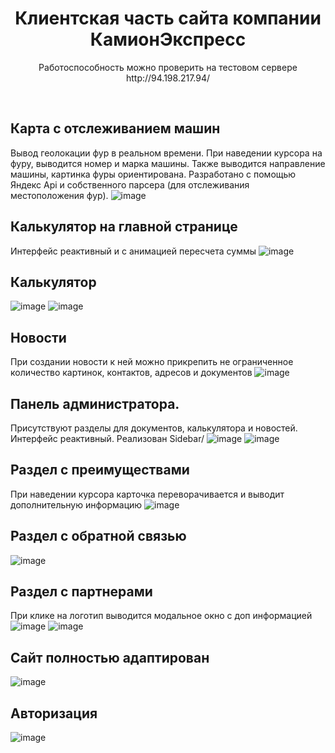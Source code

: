 <h1 align="center">
Клиентская часть сайта компании КамионЭкспресс
</h1>
<p align="center">
  Работоспособность можно проверить на тестовом сервере
http://94.198.217.94/
</p>
<br>

## Карта с отслеживанием машин
Вывод геолокации фур в реальном времени. При наведении курсора на фуру, выводится номер и марка машины. Также выводится направление машины, картинка фуры ориентирована. Разработано с помощью Яндекс Api и собственного парсера (для отслеживания местоположения фур).
![image](https://github.com/yonardr/camion-express-front-vite/assets/78346001/9f6b8667-d876-4544-acb5-ca2dfb98e674)

## Калькулятор на главной странице
Интерфейс реактивный и с анимацией пересчета суммы
![image](https://github.com/yonardr/camion-express-front-vite/assets/78346001/379678ea-ab53-4c02-a672-e21a2d167dd7)

## Калькулятор
![image](https://github.com/yonardr/camion-express-front-vite/assets/78346001/81e31753-2e3f-4388-ba2a-06ffe87c7547)
![image](https://github.com/yonardr/camion-express-front-vite/assets/78346001/be39417c-bfa2-414f-87a5-372f3d012189)

## Новости
При создании новости к ней можно прикрепить не ограниченное количество картинок, контактов, адресов и документов
![image](https://github.com/yonardr/camion-express-front-vite/assets/78346001/5549ca1c-d100-4478-86cc-1241adcccef4)

## Панель администратора.
Присутствуют разделы для документов, калькулятора и новостей. Интерфейс реактивный. Реализован Sidebar/
![image](https://github.com/yonardr/camion-express-front-vite/assets/78346001/8bce4cca-e28e-44c9-9659-56c282cf07cf)
![image](https://github.com/yonardr/camion-express-front-vite/assets/78346001/a1eb4471-7f1c-47ea-9206-bd7990a8ea2f)

## Раздел с преимуществами
При наведении курсора карточка переворачивается и выводит дополнительную информацию
![image](https://github.com/yonardr/camion-express-front-vite/assets/78346001/f34c254f-3056-40ee-802e-dce7aa57e2c0)

## Раздел с обратной связью
![image](https://github.com/yonardr/camion-express-front-vite/assets/78346001/59a79c8e-023a-44e7-8494-1a8d798d5c4c)

## Раздел с партнерами
При клике на логотип выводится модальное окно с доп информацией
![image](https://github.com/yonardr/camion-express-front-vite/assets/78346001/2e094121-3644-4cf2-9abf-226106ba0a4b)
![image](https://github.com/yonardr/camion-express-front-vite/assets/78346001/c56f38b0-0038-476d-9967-71eb892eef67)

## Сайт полностью адаптирован
![image](https://github.com/yonardr/camion-express-front-vite/assets/78346001/67f96fd0-5634-4d9c-aa04-1b3a48241e7d)

## Авторизация
![image](https://github.com/yonardr/camion-express-front-vite/assets/78346001/a440d566-8a72-4e95-9bf2-9fd9b8b260a2)





